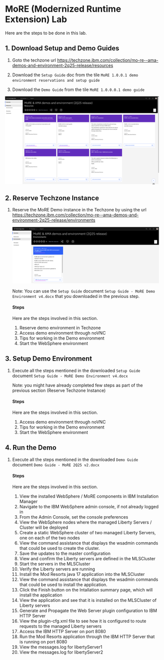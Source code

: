 # MoRE (Modernized Runtime Extension) Lab

Here are the steps to be done in this lab. 

## 1. Download Setup and Demo Guides

1. Goto the techzone url https://techzone.ibm.com/collection/mo-re--ama-demos-and-environment-2q25-release/resources

2. Download the `Setup Guide` doc from the tile `MoRE 1.0.0.1 demo environment reservations and setup guide`

3. Download the `Demo Guide` from the tile `MoRE 1.0.0.0.1 demo guide`


<img src="images/image3.png">

## 2. Reserve Techzone Instance

1. Reserve the MoRE Demo instance in the Techzone by using the url https://techzone.ibm.com/collection/mo-re--ama-demos-and-environment-2q25-release/environments

    <img src="images/image4.png">

    Note: You can use the `Setup Guide` document `Setup Guide - MoRE Demo Environment v4.docx` that you downloaded in the previous step.

    #### Steps

    Here are the steps involved in this section.

    1. Reserve demo environment in Techzone
    2. Access demo environment through noVNC
    3. Tips for working in the Demo environment
    4. Start the WebSphere environment 

## 3. Setup Demo Environment

1. Execute all the steps mentioned in the downloaded `Setup Guide` document `Setup Guide - MoRE Demo Environment v4.docx`

    Note: you might have already completed few steps as part of the previous section (Reserve Techzone Instance)

    #### Steps

    Here are the steps involved in this section.

    1. Access demo environment through noVNC
    2. Tips for working in the Demo environment
    3. Start the WebSphere environment 

## 4. Run the Demo

1. Execute all the steps mentioned in the downloaded `Demo Guide` document `Demo Guide - MoRE 2Q25 v2.docx`

    #### Steps

    Here are the steps involved in this section.

    1. View the installed WebSphere / MoRE components in IBM Installation Manager
    2. Navigate to the IBM WebSphere admin console, if not already logged in
    3. From the Admin Console, set the console preferences 
    4. View the WebSphere nodes where the managed Liberty Servers / Cluster will be deployed
    5. Create a static WebSphere cluster of two managed Liberty Servers, one on each of the two nodes
    6. View the command assistance that displays the wsadmin commands that could be used to create the cluster.  
    7. Save the updates to the master configuration
    8. View and confirm the Liberty servers are defined in the MLSCluster
    9. Start the servers in the MLSCluster
    10. Verify the Liberty servers are running
    11.	Install the Mod Resorts java 17 application into the MLSCluster
    12. View the command assistance that displays the wsadmin commands that could be used to install the application.
    13.	Click the Finish button on the Intallation summary page, which will install the application
    14.	View the application and see that it is installed on the MLSCluster of Liberty servers
    15.	Generate and Propagate the Web Server plugin configuration to IBM HTTP Server
    16.	View the plugin-cfg.xml file to see how it is configured to route requests to the managed Liberty servers
    17.	Access the IBM HTTP Server on port 8080
    18.	Run the Mod Resorts application through the IBM HTTP Server that is running on port 8080
    19.	View the messages.log for libertyServer1
    20.	View the messages.log for libertyServer2